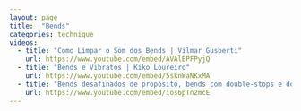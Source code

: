 ```yaml
---
layout: page
title:  "Bends"
categories: technique
videos:
  - title: "Como Limpar o Som dos Bends | Vilmar Gusberti"
    url: https://www.youtube.com/embed/AVAlEPFPyjQ
  - title: "Bends e Vibratos | Kiko Loureiro"
    url: https://www.youtube.com/embed/5sknWaNKxMA
  - title: "Bends desafinados de propósito, bends com double-stops e double bends! | Ricardo Marins"
    url: https://www.youtube.com/embed/ios6pTn2mcE
---
```

